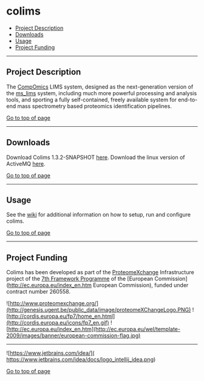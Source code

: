 # colims

 * [Project Description](#project-description)
 * [Downloads](#downloads)
 * [Usage](#usage)
 * [Project Funding](#project-funding)

----

## Project Description

The [CompOmics](http://www.compomics.com) LIMS system, designed as the next-generation version of the [ms_lims](http://code.google.com/p/ms-lims) system, including much more powerful processing and analysis tools, and sporting a fully self-contained, freely available system for end-to-end mass spectrometry based proteomics identification pipelines.

[Go to top of page](#colims)

----

## Downloads

Download Colims 1.3.2-SNAPSHOT [here](http://genesis.ugent.be/colims/colims-1.3.2-SNAPSHOT.7z). Download the linux version of ActiveMQ [here](http://genesis.ugent.be/colims/apache-activemq-5.9.0.tar.gz).

[Go to top of page](#colims)

----

## Usage
See the [wiki](https://github.com/compomics/colims/wiki) for additional information on how to setup, run and configure colims.

[Go to top of page](#colims)

----

## Project Funding

Colims has been developed as part of the [ProteomeXchange](http://www.proteomexchange.org) Infrastructure project of the [7th Framework Programme](http://cordis.europa.eu/fp7/home_en.html) of the [European Commission](http://ec.europa.eu/index_en.htm European Commission), funded under contract number 260558.

![http://www.proteomexchange.org/](http://genesis.ugent.be/public_data/image/proteomeXChangeLogo.PNG)
![http://cordis.europa.eu/fp7/home_en.html](http://cordis.europa.eu/icons/fp7_en.gif)
![http://ec.europa.eu/index_en.htm](http://ec.europa.eu/wel/template-2009/images/banner/european-commission-flag.jpg)

----

![https://www.jetbrains.com/idea/]( https://www.jetbrains.com/idea/docs/logo_intellij_idea.png)

[Go to top of page](#colims)
